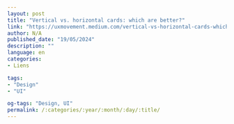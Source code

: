 ```yaml
---
layout: post
title: "Vertical vs. horizontal cards: which are better?"
link: "https://uxmovement.medium.com/vertical-vs-horizontal-cards-which-are-better-4ee8ba1f868d"
author: N/A
published_date: "19/05/2024"
description: ""
language: en
categories:
- Liens

tags:
- "Design"
- "UI"

og-tags: "Design, UI"
permalink: /:categories/:year/:month/:day/:title/
---
```

